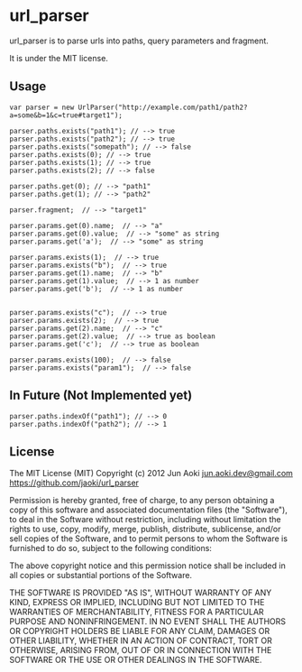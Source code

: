 url_parser
==========

url_parser is to parse urls into paths, query parameters and fragment.

It is under the MIT license.

Usage
-------

    var parser = new UrlParser("http://example.com/path1/path2?a=some&b=1&c=true#target1");
    
    parser.paths.exists("path1"); // --> true
    parser.paths.exists("path2"); // --> true
    parser.paths.exists("somepath"); // --> false
    parser.paths.exists(0); // --> true
    parser.paths.exists(1); // --> true
    parser.paths.exists(2); // --> false
    
    parser.paths.get(0); // --> "path1"
    parser.paths.get(1); // --> "path2"

    parser.fragment;  // --> "target1"
    
    parser.params.get(0).name;  // --> "a"
    parser.params.get(0).value;  // --> "some" as string
    parser.params.get('a');  // --> "some" as string
    
    parser.params.exists(1);  // --> true
    parser.params.exists("b");  // --> true
    parser.params.get(1).name;  // --> "b"
    parser.params.get(1).value;  // --> 1 as number
    parser.params.get('b');  // --> 1 as number
    

    parser.params.exists("c");  // --> true
    parser.params.exists(2);  // --> true
    parser.params.get(2).name;  // --> "c"
    parser.params.get(2).value;  // --> true as boolean
    parser.params.get('c');  // --> true as boolean

    parser.params.exists(100);  // --> false
    parser.params.exists("param1");  // --> false

In Future (Not Implemented yet)
----------
    parser.paths.indexOf("path1"); // --> 0
    parser.paths.indexOf("path2"); // --> 1

License
-------

The MIT License (MIT)
Copyright (c) 2012 Jun Aoki <jun.aoki.dev@gmail.com> https://github.com/jaoki/url_parser

Permission is hereby granted, free of charge, to any person obtaining a copy of this software and associated documentation files (the "Software"), to deal in the Software without restriction, including without limitation the rights to use, copy, modify, merge, publish, distribute, sublicense, and/or sell copies of the Software, and to permit persons to whom the Software is furnished to do so, subject to the following conditions:

The above copyright notice and this permission notice shall be included in all copies or substantial portions of the Software.

THE SOFTWARE IS PROVIDED "AS IS", WITHOUT WARRANTY OF ANY KIND, EXPRESS OR IMPLIED, INCLUDING BUT NOT LIMITED TO THE WARRANTIES OF MERCHANTABILITY, FITNESS FOR A PARTICULAR PURPOSE AND NONINFRINGEMENT. IN NO EVENT SHALL THE AUTHORS OR COPYRIGHT HOLDERS BE LIABLE FOR ANY CLAIM, DAMAGES OR OTHER LIABILITY, WHETHER IN AN ACTION OF CONTRACT, TORT OR OTHERWISE, ARISING FROM, OUT OF OR IN CONNECTION WITH THE SOFTWARE OR THE USE OR OTHER DEALINGS IN THE SOFTWARE.

